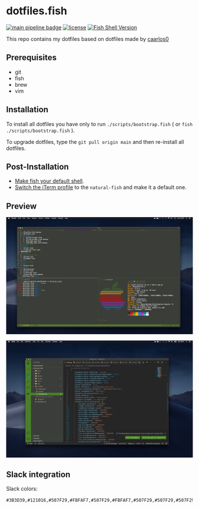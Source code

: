 # dotfiles.fish #

[![main pipeline badge](https://img.shields.io/github/actions/workflow/status/pPrecel/dotfiles.fish/macOS.yml?branch=main&label=macOS%20integration&style=for-the-badge)](https://github.com/pPrecel/dotfiles.fish/actions)
[![license](https://img.shields.io/badge/License-MIT-brightgreen.svg?style=for-the-badge)](https://github.com/pPrecel/dotfiles.fish/blob/main/LICENSE)
[![Fish Shell Version](https://img.shields.io/badge/fish-≥v3.1.2-brightgreen?style=for-the-badge)](http://fishshell.com)

This repo contains my dotfiles based on dotfiles made by [caarlos0](https://github.com/caarlos0/dotfiles.fish)

## Prerequisites ##

- git
- fish
- brew
- vim

## Installation ##

To install all dotfiles you have only to run `./scripts/bootstrap.fish` ( or `fish ./scripts/bootstrap.fish` ).

To upgrade dotfiles, type the `git pull origin main` and then re-install all dotfiles.

## Post-Installation ##

- [Make fish your default shell](https://fishshell.com/docs/3.0/faq.html#faq-default).
- [Switch the iTerm profile](https://apple.stackexchange.com/a/388566) to the `natural-fish` and make it a default one.

## Preview ##

![iterm](docs/iterm.png)

![vscode](docs/vscode.png)

## Slack integration ##

Slack colors:

```text
#3B3D39,#121016,#507F29,#FBFAF7,#507F29,#FBFAF7,#507F29,#507F29,#507F29,#FBFAF7
```
